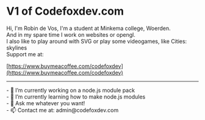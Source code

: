 # V1 of Codefoxdev.com

Hi, I'm Robin de Vos, I'm a student at Minkema college, Woerden. <br>
And in my spare time I work on websites or opengl. <br>
I also like to play around with SVG or play some videogames, like Cities: skylines <br>
Support me at:

[https://www.buymeacoffee.com/codefoxdev](https://www.buymeacoffee.com/codefoxdev)

<hr>
- 🔭 I’m currently working on a node.js module pack	<br>
- 🌱 I’m currently learning how to make node.js modules <br>
- 💬 Ask me whatever you want! <br>
- 📫 Contact me at: admin@codefoxdev.com <br>
